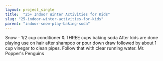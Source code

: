 ```yaml
---
layout: project_single
title:  "25+ Indoor Winter Activities for Kids"
slug: "25-indoor-winter-activities-for-kids"
parent: "indoor-snow-play-baking-soda"
---
```

Snow - 1/2 cup conditioner & THREE cups baking soda After kids are done playing use on hair after shampoo or pour down draw followed by about 1 cup vinegar to clean pipes. Follow that with clear running water. Mr. Popper's Penguins